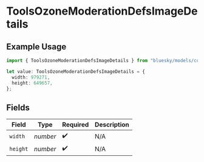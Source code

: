 # ToolsOzoneModerationDefsImageDetails

## Example Usage

```typescript
import { ToolsOzoneModerationDefsImageDetails } from "bluesky/models/components";

let value: ToolsOzoneModerationDefsImageDetails = {
  width: 979271,
  height: 649657,
};
```

## Fields

| Field              | Type               | Required           | Description        |
| ------------------ | ------------------ | ------------------ | ------------------ |
| `width`            | *number*           | :heavy_check_mark: | N/A                |
| `height`           | *number*           | :heavy_check_mark: | N/A                |